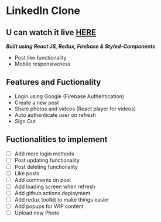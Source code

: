 # LinkedIn Clone
## U can watch it live [HERE](https://linkedin-clone-aca77.web.app/home)

**_Built using React JS, Redux, Firebase & Styled-Components_**

- Post like functionality
- Mobile responsiveness

## Features and Fuctionality

- Login using Google (Firebase Authentication)
- Create a new post
- Share photos and videos (React player for videos)
- Auto authenticate user on refresh
- Sign Out

## Fuctionalities to implement

- [ ] Add more login methods
- [ ] Post updating functionality
- [ ] Post deleting functionality
- [ ] Like posts
- [ ] Add comments on post
- [ ] Add loading screen when refresh
- [ ] Add github actions deployment
- [ ] Add redux toolkit to make things easier
- [ ] Add popups for WIP content
- [ ] Upload new Photo
